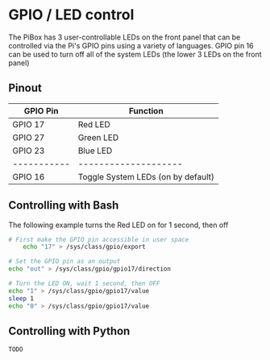 # GPIO / LED control

The PiBox has 3 user-controllable LEDs on the front panel that can be controlled via the Pi's GPIO pins using a variety of languages. GPIO pin 16 can be used to turn off all of the system LEDs (the lower 3 LEDs on the front panel)

## Pinout

| GPIO Pin    | Function                           |
| ----------- | ---------------------------------- |
| GPIO 17     | Red LED                            |
| GPIO 27     | Green LED                          |
| GPIO 23     | Blue LED                           |
| ----------- | --------------------               |
| GPIO 16     | Toggle System LEDs (on by default) |

## Controlling with Bash

The following example turns the Red LED on for 1 second, then off

```bash
# First make the GPIO pin accessible in user space
    echo "17" > /sys/class/gpio/export

# Set the GPIO pin as an output
echo "out" > /sys/class/gpio/gpio17/direction

# Turn the LED ON, wait 1 second, then OFF
echo "1" > /sys/class/gpio/gpio17/value
sleep 1
echo "0" > /sys/class/gpio/gpio17/value
```

## Controlling with Python

    TODO
